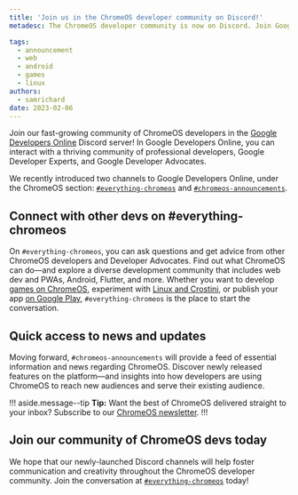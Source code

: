 ```yaml
---
title: 'Join us in the ChromeOS developer community on Discord!'
metadesc: The ChromeOS developer community is now on Discord. Join Google Developers Online to discuss web dev and PWAs, Android, Flutter, game development, app publishing, and more.

tags:
  - announcement
  - web
  - android
  - games
  - linux
authors:
  - samrichard
date: 2023-02-06
---
```


Join our fast-growing community of ChromeOS developers in the [Google Developers Online](https://discord.gg/googledevelopersonline) Discord server! In Google Developers Online, you can interact with a thriving community of professional developers, Google Developer Experts, and Google Developer Advocates.

We recently introduced two channels to Google Developers Online, under the ChromeOS section: [`#everything-chromeos`](https://discord.com/channels/1009525727504384150/1065730991026602056) and [`#chromeos-announcements`](https://discord.com/channels/1009525727504384150/1065731059154698282).

## Connect with other devs on #everything-chromeos

On `#everything-chromeos`, you can ask questions and get advice from other ChromeOS developers and Developer Advocates. Find out what ChromeOS can do—and explore a diverse development community that includes web dev and PWAs, Android, Flutter, and more. Whether you want to develop [games on ChromeOS](https://chromeos.dev/en/games), experiment with [Linux and Crostini](https://chromeos.dev/en/productivity/experimental-features), or publish your app [on Google Play](https://chromeos.dev/en/publish), `#everything-chromeos` is the place to start the conversation.

## Quick access to news and updates

Moving forward, `#chromeos-announcements` will provide a feed of essential information and news regarding ChromeOS. Discover newly released features on the platform—and insights into how developers are using ChromeOS to reach new audiences and serve their existing audience.

!!! aside.message--tip
**Tip:** Want the best of ChromeOS delivered straight to your inbox? Subscribe to our [ChromeOS newsletter](https://chromeos.dev/en/subscribe).
!!!

## Join our community of ChromeOS devs today

We hope that our newly-launched Discord channels will help foster communication and creativity throughout the ChromeOS developer community. Join the conversation at [`#everything-chromeos`](https://discord.com/channels/1009525727504384150/1065730991026602056) today!
